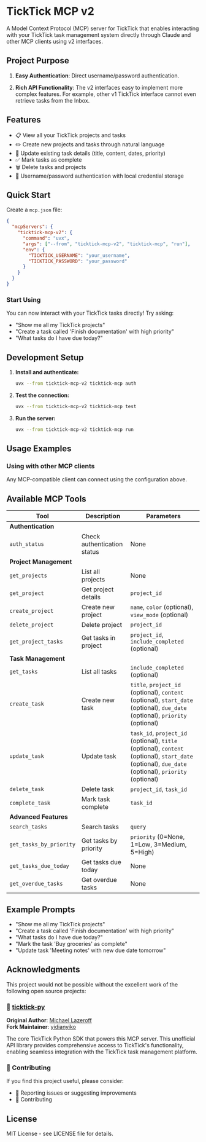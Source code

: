 # TickTick MCP v2

A Model Context Protocol (MCP) server for TickTick that enables interacting with your TickTick task management system directly through Claude and other MCP clients using v2 interfaces.

## Project Purpose

1. **Easy Authentication**: Direct username/password authentication.

2. **Rich API Functionality**: The v2 interfaces easy to implement more complex features. For example, other v1 TickTick interface cannot even retrieve tasks from the Inbox.

## Features

- 📋 View all your TickTick projects and tasks
- ✏️ Create new projects and tasks through natural language
- 🔄 Update existing task details (title, content, dates, priority)
- ✅ Mark tasks as complete
- 🗑️ Delete tasks and projects
- 🔐 Username/password authentication with local credential storage

## Quick Start

Create a `mcp.json` file:

```json
{
  "mcpServers": {
    "ticktick-mcp-v2": {
      "command": "uvx",
      "args": ["--from", "ticktick-mcp-v2", "ticktick-mcp", "run"],
      "env": {
        "TICKTICK_USERNAME": "your_username",
        "TICKTICK_PASSWORD": "your_password"
      }
    }
  }
}
```

### Start Using

You can now interact with your TickTick tasks directly! Try asking:
- "Show me all my TickTick projects"
- "Create a task called 'Finish documentation' with high priority"
- "What tasks do I have due today?"

## Development Setup

1. **Install and authenticate:**
   ```bash
   uvx --from ticktick-mcp-v2 ticktick-mcp auth
   ```

2. **Test the connection:**
   ```bash
   uvx --from ticktick-mcp-v2 ticktick-mcp test
   ```

3. **Run the server:**
   ```bash
   uvx --from ticktick-mcp-v2 ticktick-mcp run
   ```

## Usage Examples

### Using with other MCP clients
Any MCP-compatible client can connect using the configuration above.

## Available MCP Tools

| Tool | Description | Parameters |
|------|-------------|------------|
| **Authentication** |
| `auth_status` | Check authentication status | None |
| **Project Management** |
| `get_projects` | List all projects | None |
| `get_project` | Get project details | `project_id` |
| `create_project` | Create new project | `name`, `color` (optional), `view_mode` (optional) |
| `delete_project` | Delete project | `project_id` |
| `get_project_tasks` | Get tasks in project | `project_id`, `include_completed` (optional) |
| **Task Management** |
| `get_tasks` | List all tasks | `include_completed` (optional) |
| `create_task` | Create new task | `title`, `project_id` (optional), `content` (optional), `start_date` (optional), `due_date` (optional), `priority` (optional) |
| `update_task` | Update task | `task_id`, `project_id` (optional), `title` (optional), `content` (optional), `start_date` (optional), `due_date` (optional), `priority` (optional) |
| `delete_task` | Delete task | `project_id`, `task_id` |
| `complete_task` | Mark task complete | `task_id` |
| **Advanced Features** |
| `search_tasks` | Search tasks | `query` |
| `get_tasks_by_priority` | Get tasks by priority | `priority` (0=None, 1=Low, 3=Medium, 5=High) |
| `get_tasks_due_today` | Get tasks due today | None |
| `get_overdue_tasks` | Get overdue tasks | None |

## Example Prompts

- "Show me all my TickTick projects"
- "Create a task called 'Finish documentation' with high priority"
- "What tasks do I have due today?"
- "Mark the task 'Buy groceries' as complete"
- "Update task 'Meeting notes' with new due date tomorrow"

## Acknowledgments

This project would not be possible without the excellent work of the following open source projects:

### 🎯 [ticktick-py](https://github.com/lazeroffmichael/ticktick-py)
**Original Author**: [Michael Lazeroff](https://github.com/lazeroffmichael)  
**Fork Maintainer**: [yidianyiko](https://github.com/yidianyiko)

The core TickTick Python SDK that powers this MCP server. This unofficial API library provides comprehensive access to TickTick's functionality, enabling seamless integration with the TickTick task management platform.

### 🤝 Contributing

If you find this project useful, please consider:
- 🐛 Reporting issues or suggesting improvements
- 📖 Contributing 

## License

MIT License - see LICENSE file for details. 
